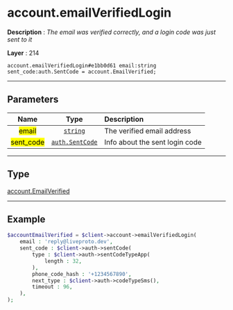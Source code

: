 # account.emailVerifiedLogin

**Description** : *The email was verified correctly, and a login code was just sent to it*

**Layer** : 214

```tl
account.emailVerifiedLogin#e1bb0d61 email:string sent_code:auth.SentCode = account.EmailVerified;
```

---

## Parameters

| Name | Type | Description |
| :---: | :---: | :--- |
| <mark>email</mark> | [`string`](type/string) | The verified email address |
| <mark>sent_code</mark> | [`auth.SentCode`](type/auth.SentCode) | Info about the sent login code |

---

## Type

[account.EmailVerified](type/account.EmailVerified)

---

## Example

```php
$accountEmailVerified = $client->account->emailVerifiedLogin(
	email : 'reply@liveproto.dev',
	sent_code : $client->auth->sentCode(
		type : $client->auth->sentCodeTypeApp(
			length : 32,
		),
		phone_code_hash : '+1234567890',
		next_type : $client->auth->codeTypeSms(),
		timeout : 96,
	),
);
```